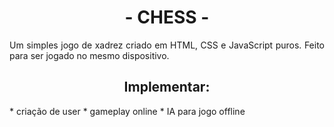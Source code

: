 <h1 align="center">- CHESS -</h1>
<p align="justify">Um simples jogo de xadrez criado em HTML, CSS e JavaScript puros. Feito para ser jogado no mesmo dispositivo.</p>

<h2 align="center">Implementar:</h2>
* criação de user
* gameplay online
* IA para jogo offline